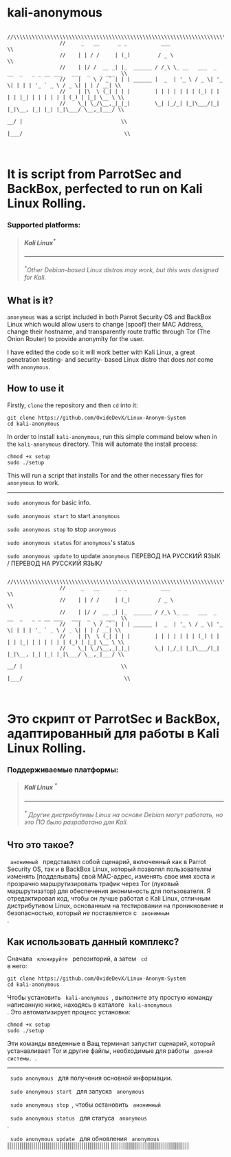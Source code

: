 # kali-anonymous

~~~~
                 //\\\\\\\\\\\\\\\\\\\\\\\\\\\\\\\\\\\\\\\\\\\\\\\\\\\\\\\\\\\\\\\\\\\\\\\\\\\\\\\\\\\\\\\\\
                 //     _   __      _ _           ___                                                     \\
                 //    | | / /     | (_)         / _ \                                                    \\
                 //    | |/ /  __ _| |_  ______ / /_\ \_ __   ___  _ __  _   _ _ __ ___   ___  _   _ ___  \\
                 //    |    \ / _` | | | ______ |  _  | '_ \ / _ \| '_ \| | | | '_ ` _ \ / _ \| | | / __| \\
                 //    | |\  \ (_| | | |        | | | | | | | (_) | | | | |_| | | | | | | (_) | |_| \__ \ \\
                 //    \_| \_/\__,_|_|_|        \_| |_/_| |_|\___/|_| |_|\__, |_| |_| |_|\___/ \__,_|___/ \\
                                                                     __/ |                                \\
                                                                    |___/                                 \\
~~~~

<br />

# It is script from ParrotSec and BackBox, perfected to run on Kali Linux Rolling.

### Supported platforms:
> <h5>Kali Linux<sup>*</sup></h5>
> <hr />
> <h6><sup>*</sup>Other Debian-based Linux distros may work, but this was designed for Kali.</h6>

## What is it?
<code>anonymous</code> was a script included in both Parrot Security OS and BackBox Linux which would allow users to change [spoof] their MAC Address, change their hostname, and transparently route traffic through Tor (The Onion Router) to provide anonymity for the user. 

I have edited the code so it will work better with Kali Linux, a great penetration testing- and security- based Linux distro that does <i>not</i> come with <code>anonymous</code>.

## How to use it
Firstly, <code>clone</code> the repository and then <code>cd</code> into it:
~~~~
git clone https://github.com/OxideDevX/Linux-Anonym-System
cd kali-anonymous
~~~~

In order to install <code>kali-anonymous</code>, run this simple command below when in the <code>kali-anonymous</code> directory. This will automate the install process:
~~~~
chmod +x setup
sudo ./setup
~~~~

This will run a script that installs Tor and the other necessary files for <code>anonymous</code> to work.

<hr>

<code>sudo anonymous</code> for basic info.

<code>sudo anonymous start</code> to start <code>anonymous</code>

<code>sudo anonymous stop</code> to stop <code>anonymous</code>

<code>sudo anonymous status</code> for <code>anonymous</code>'s status

<code>sudo anonymous update</code> to update <code>anonymous</code>
     ПЕРЕВОД НА РУССКИЙ ЯЗЫК  \/ ПЕРЕВОД НА РУССКИЙ ЯЗЫК/
~~~~
                 //\\\\\\\\\\\\\\\\\\\\\\\\\\\\\\\\\\\\\\\\\\\\\\\\\\\\\\\\\\\\\\\\\\\\\\\\\\\\\\\\\\\\\\\\\
                 //     _   __      _ _           ___                                                     \\
                 //    | | / /     | (_)         / _ \                                                    \\
                 //    | |/ /  __ _| |_  ______ / /_\ \_ __   ___  _ __  _   _ _ __ ___   ___  _   _ ___  \\
                 //    |    \ / _` | | | ______ |  _  | '_ \ / _ \| '_ \| | | | '_ ` _ \ / _ \| | | / __| \\
                 //    | |\  \ (_| | | |        | | | | | | | (_) | | | | |_| | | | | | | (_) | |_| \__ \ \\
                 //    \_| \_/\__,_|_|_|        \_| |_/_| |_|\___/|_| |_|\__, |_| |_| |_|\___/ \__,_|___/ \\
                                                                     __/ |                                \\
                                                                    |___/                                 \\
~~~~

<br />

# Это скрипт от ParrotSec и BackBox, адаптированный для работы в Kali Linux Rolling.

### Поддерживаемые платформы:
> <h5> Kali Linux <sup> * </sup> </h5>
> <hr />
> <h6> <sup> * </sup> Другие дистрибутивы Linux на основе Debian могут работать, но это ПО было разработано для Kali. </h6>

## Что это такое?
<code> анонимный </code> представлял собой сценарий, включенный как в Parrot Security OS, так и в BackBox Linux, который позволял пользователям изменять [подделывать] свой MAC-адрес, изменять свое имя хоста и прозрачно маршрутизировать трафик через Tor (луковый маршрутизатор) для обеспечения анонимность для пользователя.
Я отредактировал код, чтобы он лучше работал с Kali Linux, отличным дистрибутивом Linux, основанным на тестировании на проникновение и безопасностью, который <i> не </i> поставляется с <code> анонимным </code>.

## Как использовать данный комплекс?
Сначала <code> клонируйте </code> репозиторий, а затем <code> cd </code> в него:
~~~~
git clone https://github.com/OxideDevX/Linux-Anonym-System
cd kali-anonymous
~~~~

Чтобы установить <code> kali-anonymous </code>, выполните эту простую команду написанную ниже, находясь в каталоге <code> kali-anonymous </code>. Это автоматизирует процесс установки:
~~~~
chmod +x setup
sudo ./setup
~~~~

Эти команды введенные в Ващ терминал запустит сценарий, который устанавливает Tor и другие файлы, необходимые для работы <code> данной системы. </code>.

<hr>

<code> sudo anonymous </code> для получения основной информации.

<code> sudo anonymous start </code> для запуска <code> anonymous </code>

<code> sudo anonymous stop </code>, чтобы остановить <code> анонимный </code>

<code> sudo anonymous status </code> для статуса <code> anonymous </code>.

<code> sudo anonymous update </code> для обновления <code> anonymous </code>
||||||||||||||||||||||||||||||||||||||||||||||||||| |||||||||||||||||||||||||||||||||||||||